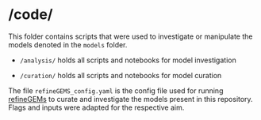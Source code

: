 # /code/

This folder contains scripts that were used to investigate or manipulate the models denoted in the `models` folder.

- `/analysis/` holds all scripts and notebooks for model investigation

- `/curation/` holds all scripts and notebooks for model curation

The file `refineGEMS_config.yaml` is the config file used for running [refineGEMs](https://github.com/draeger-lab/refineGEMs) to curate and investigate the models present in this repository. Flags and inputs were adapted for the respective aim.